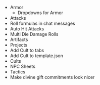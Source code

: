 * Armor
  * Dropdowns for Armor
* Attacks
* Roll formulas in chat messages
* Auto Hit Attacks
* Multi Die Damage Rolls
* Artifacts
* Projects
* Add Cult to tabs
* Add Cult to template.json
* Cults
* NPC Sheets
* Tactics
* Make divine gift commitments look nicer
